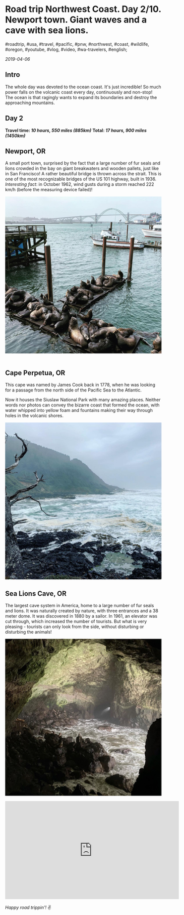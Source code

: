 # Road trip Northwest Coast. Day 2/10. Newport town. Giant waves and a cave with sea lions.

#roadtrip, #usa, #travel, #pacific, #pnw, #northwest, #coast, #wildlife, #oregon, #youtube, #vlog, #video, #wa-travelers, #english;

_2019-04-06_

## Intro

The whole day was devoted to the ocean coast. It's just incredible! So much power falls on the volcanic coast every day, continuously and non-stop! The ocean is that ragingly wants to expand its boundaries and destroy the approaching mountains.

## Day 2

**Travel time: _10 hours, 550 miles (885km)_**
**Total: _17 hours, 900 miles (1450km)_**

## Newport, OR
A small port town, surprised by the fact that a large number of fur seals and lions crowded in the bay on giant breakwaters and wooden pallets, just like in San Francisco!
A rather beautiful bridge is thrown across the strait. This is one of the most recognizable bridges of the US 101 highway, built in 1936.
_Interesting fact_: in October 1962, wind gusts during a storm reached 222 km/h (before the measuring device failed)!

![Newport, OR](/images/newport-town-giant-waves-and-a-cave-with-sea-lions/newport.jpg)
⠀
## Cape Perpetua, OR
This cape was named by James Cook back in 1778, when he was looking for a passage from the north side of the Pacific Sea to the Atlantic.

Now it houses the Siuslaw National Park with many amazing places. Neither words nor photos can convey the bizarre coast that formed the ocean, with water whipped into yellow foam and fountains making their way through holes in the volcanic shores.

![Cape Perpetua, OR](/images/newport-town-giant-waves-and-a-cave-with-sea-lions/cape_perpetua.jpg)

## Sea Lions Cave, OR
The largest cave system in America, home to a large number of fur seals and lions. It was naturally created by nature, with three entrances and a 38 meter dome. It was discovered in 1880 by a sailor. In 1961, an elevator was cut through, which increased the number of tourists. But what is very pleasing - tourists can only look from the side, without disturbing or disturbing the animals!

![Sea Lions Cave, OR](/images/newport-town-giant-waves-and-a-cave-with-sea-lions/sea_lions_cave.jpg)

<iframe width="560" height="315" src="https://www.youtube.com/embed/2OWF5K91q7w" frameborder="0" allow="accelerometer; autoplay; encrypted-media; gyroscope; picture-in-picture" allowfullscreen></iframe>

_Happy road trippin'!_ :v:
